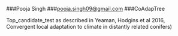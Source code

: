 ###Pooja Singh
###pooja.singh09@gmail.com
###CoAdapTree


Top_candidate_test as described in Yeaman, Hodgins et al 2016, Convergent local adaptation to climate in distantly related conifers)
